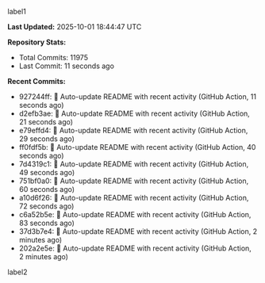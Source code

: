 
label1 
<!-- ACTIVITY_START -->
**Last Updated:** 2025-10-01 18:44:47 UTC

**Repository Stats:**
- Total Commits: 11975
- Last Commit: 11 seconds ago

**Recent Commits:**
- 927244ff: 🤖 Auto-update README with recent activity (GitHub Action, 11 seconds ago)
- d2efb3ae: 🤖 Auto-update README with recent activity (GitHub Action, 21 seconds ago)
- e79effd4: 🤖 Auto-update README with recent activity (GitHub Action, 29 seconds ago)
- ff0fdf5b: 🤖 Auto-update README with recent activity (GitHub Action, 40 seconds ago)
- 7d4319c1: 🤖 Auto-update README with recent activity (GitHub Action, 49 seconds ago)
- 751bf0a0: 🤖 Auto-update README with recent activity (GitHub Action, 60 seconds ago)
- a10d6f26: 🤖 Auto-update README with recent activity (GitHub Action, 72 seconds ago)
- c6a52b5e: 🤖 Auto-update README with recent activity (GitHub Action, 83 seconds ago)
- 37d3b7e4: 🤖 Auto-update README with recent activity (GitHub Action, 2 minutes ago)
- 202a2e5e: 🤖 Auto-update README with recent activity (GitHub Action, 2 minutes ago)
<!-- ACTIVITY_END -->

label2
